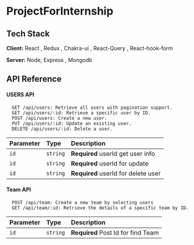 
# ProjectForInternship


## Tech Stack

**Client:** React , Redux , Chakra-ui  , React-Query , React-hook-form

**Server:** Node, Express , Mongodb 


## API Reference

#### USERS API

```http
  GET /api/users: Retrieve all users with pagination support.
  GET /api/users/:id: Retrieve a specific user by ID.
  POST /api/users: Create a new user.
  PUT /api/users/:id: Update an existing user.
  DELETE /api/users/:id: Delete a user.
```

| Parameter | Type     | Description                |
| :-------- | :------- | :------------------------- |
| `id` | `string` | **Required** userId get user info | 
| `id` | `string` | **Required** userId for update |
| `id` | `string` | **Required** userId for delete user |

#### Team API

```http
  POST /api/team: Create a new team by selecting users
  GET /api/team/:id: Retrieve the details of a specific team by ID.

```

| Parameter | Type     | Description                       |
| :-------- | :------- | :-------------------------------- |
| `id` | `string` | **Required** Post Id for find Team | 



